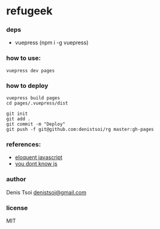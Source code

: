 # refugeek

### deps
- vuepress (npm i -g vuepress)  

### how to use:

```
vuepress dev pages
```

### how to deploy

```
vuepress build pages
cd pages/.vuepress/dist

git init
git add .
git commit -m "Deploy"  
git push -f git@github.com:denistsoi/rg master:gh-pages
```

### references:
- [eloquent javascript](http://eloquentjavascript.net/)  
- [you dont know js](https://github.com/getify/You-Dont-Know-JS)  


### author
Denis Tsoi <denistsoi@gmail.com>

### license
MIT 